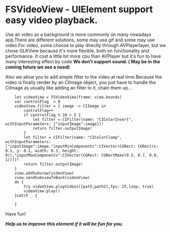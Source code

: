 # FSVideoView - UIElement support easy video playback.
Use an video as a background is more commonly
on many nowadays app.There are different solutions,
some may use gif and some may use video.For video,
some choose to play directly through AVPlayerlayer,
but we chose GLKView because it's more flexible,
both on functionality and performance. It cost
a little bit more cpu than AVPlayer but it's fun
to have many interesting effect by code
**We don't support sound. ( May be in the coming future we see a need)**

Also we allow you to add simple filter to the
video at real time.Because the video is finally
render by an CIImage object, you just have to 
handle the CIImage as usually like adding an 
filter to it, chain them up...

        let videoView = FSVideoView(frame: view.bounds)
        var controlFlag  = 0
        videoView.filter = { image -> CIImage in
            controlFlag++
            if controlFlag % 10 > 5 {
                let filter = CIFilter(name: "CIColorInvert", withInputParameters: ["inputImage":image])!
                return filter.outputImage!
            }
            let filter = CIFilter(name: "CIColorClamp", withInputParameters: ["inputImage":image,"inputMinComponents":CIVector(CGRect: CGRect(x: 0.1, y: 0.1, width: 0.3, height: 0)),"inputMaxComponents":CIVector(CGRect: CGRectMake(0.5, 0.7, 0.9, 1))])!
            return filter.outputImage!
        }
        view.addSubview(videoView)
        view.sendSubviewToBack(videoView)
        do {
            try videoView.playVideos([path,path2],fps: 25,loop: true)
            videoView.play()
        }catch _ {
            
        }

Have fun!

***Help us to improve this element if it will be fun for you.***
